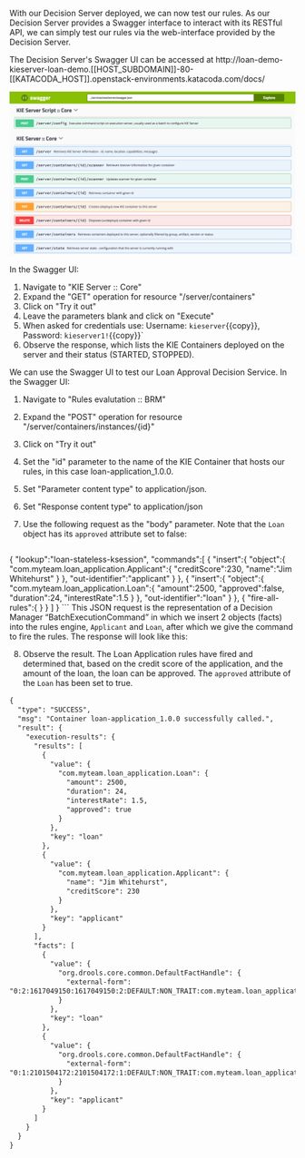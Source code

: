 With our Decision Server deployed, we can now test our rules. As our Decision Server provides a Swagger interface to interact with its RESTful API, we can simply test our rules via the web-interface provided by the Decision Server.

The Decision Server's Swagger UI can be accessed at http://loan-demo-kieserver-loan-demo.[[HOST_SUBDOMAIN]]-80-[[KATACODA_HOST]].openstack-environments.katacoda.com/docs/

<img src="../../assets/middleware/dm7-loan-application/dm7-swagger-ui.png" width="800" />

In the Swagger UI:

1. Navigate to "KIE Server :: Core"
2. Expand the "GET" operation for resource "/server/containers"
3. Click on "Try it out"
4. Leave the parameters blank and click on "Execute"
5. When asked for credentials use: Username: `kieserver`{{copy}}, Password: `kieserver1!`{{copy}}`
6. Observe the response, which lists the KIE Containers deployed on the server and their status (STARTED, STOPPED).


We can use the Swagger UI to test our Loan Approval Decision Service. In the Swagger UI:
1. Navigate to "Rules evalutation :: BRM"
2. Expand the "POST" operation for resource "/server/containers/instances/{id}"
3. Click on "Try it out"
4. Set the "id" parameter to the name of the KIE Container that hosts our rules, in this case loan-application_1.0.0.
5. Set "Parameter content type" to application/json.
6. Set "Response content type" to application/json
7. Use the following request as the "body" parameter. Note that the `Loan` object has its `approved` attribute set to false:

    ```
{
    "lookup":"loan-stateless-ksession",
    "commands":[
        {
            "insert":{
                "object":{
                    "com.myteam.loan_application.Applicant":{
                        "creditScore":230,
                        "name":"Jim Whitehurst"
                    }
                },
                "out-identifier":"applicant"
            }
        },
        {
            "insert":{
                "object":{
                    "com.myteam.loan_application.Loan":{
                        "amount":2500,
                        "approved":false,
                        "duration":24,
                        "interestRate":1.5
                    }
                },
                "out-identifier":"loan"
            }
        },
        {
            "fire-all-rules":{
            }
        }
    ]
}
    ```
    This JSON request is the representation of a Decision Manager “BatchExecutionCommand” in which we insert 2 objects (facts) into the rules engine, `Applicant` and `Loan`, after which we give the command to fire the rules. The response will look like this:

8. Observe the result. The Loan Application rules have fired and determined that, based on the credit score of the application, and the amount of the loan, the loan can be approved. The `approved` attribute of the `Loan` has been set to true.

```
{
  "type": "SUCCESS",
  "msg": "Container loan-application_1.0.0 successfully called.",
  "result": {
    "execution-results": {
      "results": [
        {
          "value": {
            "com.myteam.loan_application.Loan": {
              "amount": 2500,
              "duration": 24,
              "interestRate": 1.5,
              "approved": true
            }
          },
          "key": "loan"
        },
        {
          "value": {
            "com.myteam.loan_application.Applicant": {
              "name": "Jim Whitehurst",
              "creditScore": 230
            }
          },
          "key": "applicant"
        }
      ],
      "facts": [
        {
          "value": {
            "org.drools.core.common.DefaultFactHandle": {
              "external-form": "0:2:1617049150:1617049150:2:DEFAULT:NON_TRAIT:com.myteam.loan_application.Loan"
            }
          },
          "key": "loan"
        },
        {
          "value": {
            "org.drools.core.common.DefaultFactHandle": {
              "external-form": "0:1:2101504172:2101504172:1:DEFAULT:NON_TRAIT:com.myteam.loan_application.Applicant"
            }
          },
          "key": "applicant"
        }
      ]
    }
  }
}
```
